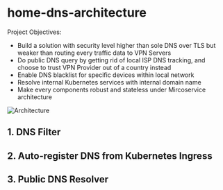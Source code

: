 # home-dns-architecture

Project Objectives:
* Build a solution with security level higher than sole DNS over TLS but weaker than routing every traffic data to VPN Servers
* Do public DNS query by getting rid of local ISP DNS tracking, and choose to trust VPN Provider out of a country instead
* Enable DNS blacklist for specific devices within local network
* Resolve internal Kubernetes services with internal domain name
* Make every components robust and stateless under Mircoservice architecture

![Architecture](https://dannypv.ddns.net/share/40dc6f01deb5c5c61f4515e8c0337b4d34f3bbe3ca4f7e376ae22aba)

## 1. DNS Filter

## 2. Auto-register DNS from Kubernetes Ingress

## 3. Public DNS Resolver
